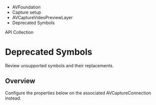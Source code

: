 

- AVFoundation
- Capture setup
- AVCaptureVideoPreviewLayer
-  Deprecated Symbols 

API Collection

# Deprecated Symbols

Review unsupported symbols and their replacements.

## Overview

Configure the properties below on the associated AVCaptureConnection instead.

